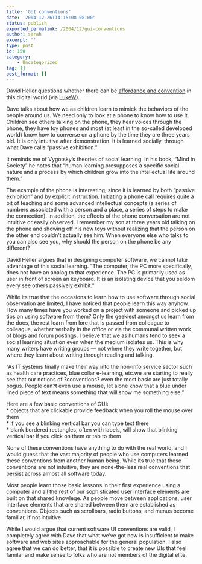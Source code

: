 ```yaml
---
title: 'GUI conventions'
date: '2004-12-26T14:15:08-08:00'
status: publish
exported_permalink: /2004/12/gui-conventions
author: sarah
excerpt: ''
type: post
id: 150
category:
    - Uncategorized
tag: []
post_format: []
---
```

David Heller questions whether there can be [affordance and convention](http://synapticburn.com/comments.php?id=28_0_1_0_C) in this digital world (via [LukeW](http://www.lukew.com/ff/entry.asp?135)).

Dave talks about how we as children learn to mimick the behaviors of the people around us. We need only to look at a phone to know how to use it. Children see others talking on the phone, they hear voices through the phone, they have toy phones and most (at least in the so-called developed world) know how to converse on a phone by the time they are three years old. It is only intuitive after demonstration. It is learned socially, through what Dave calls “passive exhibition.”

It reminds me of Vygotsky’s theories of social learning. In his book, “Mind in Society” he notes that “human learning presupposes a specific social nature and a process by which children grow into the intellectual life around them.”

The example of the phone is interesting, since it is learned by both “passive exhibition” and by explicit instruction. Initiating a phone call requires quite a bit of teaching and some advanced intellectual concepts (a series of numbers associated with a person and a place, a series of steps to make the connection). In addition, the effects of the phone conversation are not intuitive or easily observed. I remember my son at three years old talking on the phone and showing off his new toys without realizing that the person on the other end couldn’t actually see him. When everyone else who talks to you can also see you, why should the person on the phone be any different?

David Heller argues that in designing computer software, we cannot take advantage of this social learning. “The computer, the PC more specifically, does not have an analog to that experience. The PC is primarily used as user in front of screen an keyboard. It is an isolating device that you seldom every see others passively exhibit.”

While its true that the occasions to learn how to use software through social observation are limited, I have noticed that people learn this way anyhow. How many times have you worked on a project with someone and picked up tips on using software from them? Only the geekiest amongst us learn from the docs, the rest learn from lore that is passed from colleague to colleague, whether verbally in the office or via the communal written work of blogs and forum postings. I believe that we as humans tend to seek a social learning situation even when the medium isolates us. This is why many writers have writing groups — not where they write together, but where they learn about writing through reading and talking.

“As IT systems finally make their way into the non-info service sector such as health care practices, blue collar e-learning, etc.we are starting to really see that our notions of ?conventions? even the most basic are just totally bogus. People can?t even use a mouse, let alone know that a blue under lined piece of text means something that will show me something else.”

Here are a few basic conventions of GUI:  
\* objects that are clickable provide feedback when you roll the mouse over them  
\* if you see a blinking vertical bar you can type text there  
\* blank bordered rectangles, often with labels, will show that blinking vertical bar if you click on them or tab to them

None of these conventions have anything to do with the real world, and I would guess that the vast majority of people who use computers learned these conventions from another human being. While its true that these conventions are not intuitive, they are none-the-less real conventions that persist across almost all software today.

Most people learn those basic lessons in their first experience using a computer and all the rest of our sophisticated user interface elements are built on that shared knowlege. As people move between applications, user interface elements that are shared between them are established as conventions. Objects such as scrollbars, radio buttons, and menus become familiar, if not intuitive.

While I would argue that current software UI conventions are valid, I completely agree with Dave that what we’ve got now is insufficient to make software and web sites approachable for the general population. I also agree that we can do better, that it is possible to create new UIs that feel familar and make sense to folks who are not members of the digital elite.